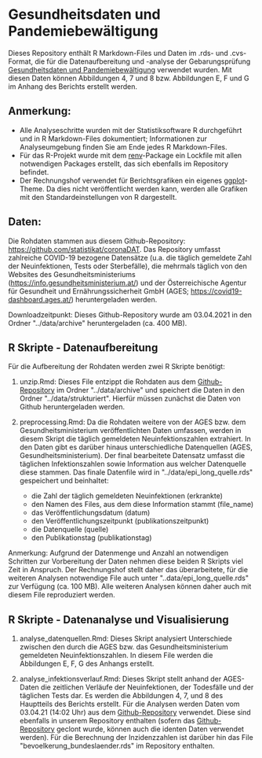 # Gesundheitsdaten und Pandemiebewältigung 

Dieses Repository enthält R Markdown-Files und Daten im .rds- und .cvs-Format, die für die Datenaufbereitung und -analyse der Gebarungsprüfung [Gesundheitsdaten und Pandemiebewältigung](https://www.rechnungshof.gv.at/rh/home/home/home_3/Berichte_des_Rechnungshofes_im_Ueberblick.html) verwendet wurden. Mit diesen Daten können Abbildungen 4, 7 und 8 bzw. Abbildungen E, F und G im Anhang des Berichts erstellt werden.  

## Anmerkung: 

- Alle Analyseschritte wurden mit der Statistiksoftware R durchgeführt und in R Markdown-Files dokumentiert; Informationen zur Analyseumgebung finden Sie am Ende jedes R Markdown-Files. 
- Für das R-Projekt wurde mit dem [renv](https://rstudio.github.io/renv/index.html)-Package ein Lockfile mit allen notwendigen Packages erstellt, das sich ebenfalls im Repository befindet.
- Der Rechnungshof verwendet für Berichtsgrafiken ein eigenes [ggplot](https://ggplot2.tidyverse.org/index.html)-Theme. Da dies nicht veröffentlicht werden kann, werden alle Grafiken mit den Standardeinstellungen von R dargestellt.

## Daten:
Die Rohdaten stammen aus diesem Github-Repository: https://github.com/statistikat/coronaDAT. Das Repository umfasst zahlreiche COVID-19 bezogene Datensätze (u.a. die täglich gemeldete Zahl der Neuinfektionen, Tests oder Sterbefälle), die mehrmals täglich von den Websites des Gesundheitsministeriums (https://info.gesundheitsministerium.at/) und der Österreichische Agentur für Gesundheit und Ernährungssicherheit GmbH (AGES; https://covid19-dashboard.ages.at/) heruntergeladen werden. 

Downloadzeitpunkt: Dieses Github-Repository wurde am 03.04.2021 in den Ordner "../data/archive" heruntergeladen (ca. 400 MB). 

## R Skripte - Datenaufbereitung
Für die Aufbereitung der Rohdaten werden zwei R Skripte benötigt:

1. unzip.Rmd: Dieses File entzippt die Rohdaten aus dem [Github-Repository](https://github.com/statistikat/coronaDAT) im Ordner "../data/archive" und speichert die Daten in den Ordner "../data/strukturiert". Hierfür müssen zunächst die Daten von Github heruntergeladen werden. 

2. preprocessing.Rmd: Da die Rohdaten weitere von der AGES bzw. dem Gesundheitsministerium veröffentlichten Daten umfassen, werden in diesem Skript die täglich gemeldeten Neuinfektionszahlen extrahiert. In den Daten gibt es darüber hinaus unterschiedliche Datenquellen (AGES, Gesundheitsministerium). Der final bearbeitete Datensatz umfasst die täglichen Infektionszahlen sowie Information aus welcher Datenquelle diese stammen. Das finale Datenfile wird in "../data/epi_long_quelle.rds" gespeichert und beinhaltet:

	- die Zahl der täglich gemeldeten Neuinfektionen (erkrankte)
	- den Namen des Files, aus dem diese Information stammt (file_name)
	- das Veröffentlichungsdatum (datum)
	- den Veröffentlichungszeitpunkt (publikationszeitpunkt)
	- die Datenquelle (quelle)
	- den Publikationstag (publikationstag) 
	
Anmerkung: Aufgrund der Datenmenge und Anzahl an notwendigen Schritten zur Vorbereitung der Daten nehmen diese beiden R Skripts viel Zeit in Anspruch. Der Rechnungshof stellt daher das überarbeitete, für die weiteren Analysen notwendige File auch unter "..data/epi_long_quelle.rds" zur Verfügung (ca. 100 MB). Alle weiteren Analysen können daher auch mit diesem File reproduziert werden. 
	
## R Skripte - Datenanalyse und Visualisierung

1. analyse_datenquellen.Rmd: Dieses Skript analysiert Unterschiede zwischen den durch die AGES bzw. das Gesundheitsministerium gemeldeten Neuinfektionszahlen. In diesem File werden die Abbildungen E, F, G des Anhangs erstellt. 

2. analyse_infektionsverlauf.Rmd: Dieses Skript stellt anhand der AGES-Daten die zeitlichen Verläufe der Neuinfektionen, der Todesfälle und der täglichen Tests dar. Es werden die Abbildungen 4, 7, und 8 des Hauptteils des Berichts erstellt. Für die Analysen werden Daten vom 03.04.21 (14:02 Uhr) aus dem [Github-Repository](https://github.com/statistikat/coronaDAT) verwendet. Diese sind ebenfalls in unserem Repository enthalten (sofern das [Github-Repository](https://github.com/statistikat/coronaDAT) geclont wurde, können auch die identen Daten verwendet werden). Für die Berechnung der Inzidenzzahlen ist darüber hin das File "bevoelkerung_bundeslaender.rds" im Repository enthalten.
